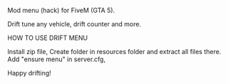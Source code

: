 Mod menu (hack) for FiveM (GTA 5).

Drift tune any vehicle, drift counter and more.

HOW TO USE DRIFT MENU

Install zip file,
Create folder in resources folder and extract all files there.
Add "ensure menu" in server.cfg,

Happy drifting!
